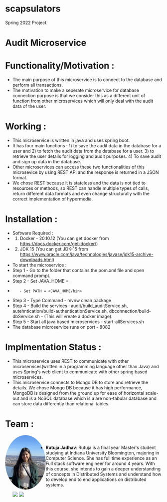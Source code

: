 # scapsulators
Spring 2022 Project

# Audit Microservice
# Functionality/Motivation :
* The main purpose of this microservice is to connect to the database and perform all transactions.
* The motivation to make a seperate microservice for database connection purpose is that we consider this as a different unit of function from other microservices which will only deal with the audit data of the user. 

# Working :
* This microservice is written in java and uses spring boot.
* It has four main functions : 1) to save the audit data in the database for a user and 2) to fetch the audit data from the database for a user. 3) to retrieve the user details for logging and audit purposes. 4) To save audit and sign up data in the database.
* Other microservices can access these two functionalities of this microsevice by using REST API and the response is returned in a JSON format.
* We chose REST because it is stateless and the data is not tied to resources or methods, so REST can handle multiple types of calls, return different data formats and even change structurally with the correct implementation of hypermedia.

# Installation :
* Software Required : 
* 1) Docker - 20.10.12 (You can get docker from https://docs.docker.com/get-docker/)
* 2) JDK 15 (You can get JDK-15 from https://www.oracle.com/java/technologies/javase/jdk15-archive-downloads.html)
* To start the microservice : 
* Step 1 - Go to the folder that contains the pom.xml file and open command prompt.
* Step 2 - Set JAVA_HOME = <Path to JDK folder>
*        - Set PATH = <JAVA_HOME/bin>
* Step 3 - Type Command - mvnw clean package
* Step 4 - Build the services : audit/build_auditService.sh, autehntication/build-authenticationService.sh, dbconnection/build-dbService.sh - (This will vreate a docker image).
* Step 5 - Start all java based microservices - start-allServices.sh
* The database microservice runs on port - 8082


# Implmentation Status : 
* This microservice uses REST to communicate with other microservices(written in a programming language other than Java) and uses Spring's web client to communicate with other spring based microservices.
* This microservice connects to Mongo DB to store and retrieve the details. We chose Mongo DB because it has high performance, MongoDB is designed from the ground up for ease of horizontal scale-out and is a NoSQL database which is a are non-tabular database and can store data differently than relational tables.

# Team : 
<img src="Documentation/Team-members/Rutuja.jpg" alt="Team member's Image" width="130" ALIGN ="left" style="border-radius:50%;"/><br>
- **Rutuja Jadhav**: Rutuja is a final year Master's student studying at Indiana University Bloomington, majoring in Computer Science. She has full time experience as an Full stack software engineer for around 4 years. With this course, she intends to gain a deeper understanding of concepts in Distributed Systems and understand how to develop end to end applications on distributed systems.


   [<img src="https://img.shields.io/badge/LinkedIn-0077B5?style=for-the-badge&logo=linkedin&logoColor=white" />](https://www.linkedin.com/in/rutuja-jadhav-89284a126/)
   [<img src="https://img.shields.io/badge/GitHub-100000?style=for-the-badge&logo=github&logoColor=white" />](https://github.com/RutujaJadhav19/)